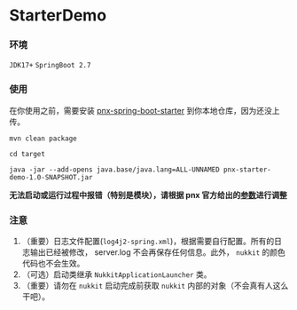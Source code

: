 # StarterDemo

### 环境
`JDK17+` `SpringBoot 2.7`

### 使用

在你使用之前，需要安装 [pnx-spring-boot-starter](https://github.com/WanneSimon) 到你本地仓库，因为还没上传。

```shell
mvn clean package

cd target

java -jar --add-opens java.base/java.lang=ALL-UNNAMED pnx-starter-demo-1.0-SNAPSHOT.jar
```

**无法启动或运行过程中报错（特别是模块），请根据 pnx 官方给出的[参数](https://github.com/PowerNukkitX/PowerNukkitX#%E4%BD%BF%E7%94%A8%E6%AD%A5%E9%AA%A4)进行调整**

### 注意
  1. （重要）日志文件配置(`log4j2-spring.xml`)，根据需要自行配置。所有的日志输出已经被修改， server.log 不会再保存任何信息。此外， `nukkit` 的颜色代码也不会生效。
  2. （可选）启动类继承 `NukkitApplicationLauncher` 类。
  3. （重要）请勿在 `nukkit` 启动完成前获取 `nukkit` 内部的对象（不会真有人这么干吧）。
